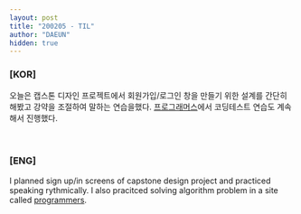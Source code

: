 ```yaml
---
layout: post
title: "200205 - TIL"
author: "DAEUN"
hidden: true
---
```


### [KOR]
오늘은 캡스톤 디자인 프로젝트에서 회원가입/로그인 창을 만들기 위한 설계를 간단히 해봤고 강약을 조절하여 말하는 연습을했다. [프로그래머스](https://programmers.co.kr)에서 코딩테스트 연습도 계속해서 진행했다.
<br><br><br>
### [ENG]
I planned sign up/in screens of capstone design project and practiced speaking rythmically. I also pracitced solving algorithm problem in a site called [programmers](https://programmers.co.kr).